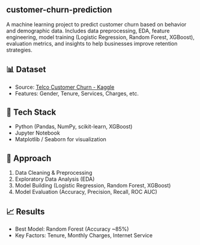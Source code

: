 ## customer-churn-prediction
A machine learning project to predict customer churn based on behavior and demographic data. Includes data preprocessing, EDA, feature engineering, model training (Logistic Regression, Random Forest, XGBoost), evaluation metrics, and insights to help businesses improve retention strategies.

## 📊 Dataset
- Source: [Telco Customer Churn - Kaggle](https://www.kaggle.com/blastchar/telco-customer-churn)
- Features: Gender, Tenure, Services, Charges, etc.

## 🔧 Tech Stack
- Python (Pandas, NumPy, scikit-learn, XGBoost)
- Jupyter Notebook
- Matplotlib / Seaborn for visualization

## 🚀 Approach
1. Data Cleaning & Preprocessing
2. Exploratory Data Analysis (EDA)
3. Model Building (Logistic Regression, Random Forest, XGBoost)
4. Model Evaluation (Accuracy, Precision, Recall, ROC AUC)

## 📈 Results
- Best Model: Random Forest (Accuracy ~85%)
- Key Factors: Tenure, Monthly Charges, Internet Service
